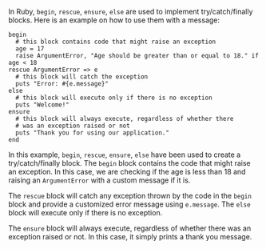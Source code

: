 In Ruby, `begin`, `rescue`, `ensure`, `else` are used to implement try/catch/finally blocks. Here is an example on how to use them with a message:

```
begin
  # this block contains code that might raise an exception
  age = 17
  raise ArgumentError, "Age should be greater than or equal to 18." if age < 18
rescue ArgumentError => e
  # this block will catch the exception
  puts "Error: #{e.message}"
else
  # this block will execute only if there is no exception
  puts "Welcome!"
ensure
  # this block will always execute, regardless of whether there
  # was an exception raised or not
  puts "Thank you for using our application."
end
```

In this example, `begin`, `rescue`, `ensure`, `else` have been used to create a try/catch/finally block. The `begin` block contains the code that might raise an exception. In this case, we are checking if the age is less than 18 and raising an `ArgumentError` with a custom message if it is.

The `rescue` block will catch any exception thrown by the code in the `begin` block and provide a customized error message using `e.message`. The `else` block will execute only if there is no exception.

The `ensure` block will always execute, regardless of whether there was an exception raised or not. In this case, it simply prints a thank you message.